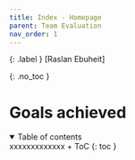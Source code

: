 ```yaml
---
title: Index - Homepage
parent: Team Evaluation
nav_order: 1
---
```


{: .label }
[Raslan Ebuheit]

{: .no_toc }
# Goals achieved

<details open markdown="block">
xxxxxxxxxxxxx
<summary>Table of contents</summary>
+ ToC
{: toc }
</details>
